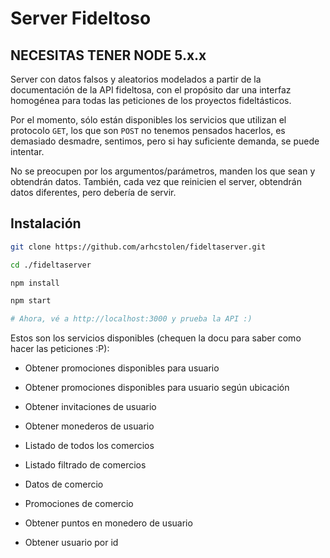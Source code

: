 # Server Fideltoso

## NECESITAS TENER NODE 5.x.x

Server con datos falsos y aleatorios modelados a partir de la documentación de la API fideltosa, con el propósito dar una interfaz homogénea para todas las peticiones de los proyectos fideltásticos.

Por el momento, sólo están disponibles los servicios que utilizan el protocolo ```GET```, los que son ```POST``` no tenemos pensados  hacerlos, es demasiado desmadre, sentimos, pero si hay suficiente demanda, se puede intentar.

No se preocupen por los argumentos/parámetros, manden los que sean y obtendrán datos. También, cada vez que reinicien el server, obtendrán datos diferentes, pero debería de servir.

## Instalación

```bash
git clone https://github.com/arhcstolen/fideltaserver.git

cd ./fideltaserver

npm install

npm start

# Ahora, vé a http://localhost:3000 y prueba la API :)
```

Estos son los servicios disponibles (chequen la docu para saber como hacer las peticiones :P):

- Obtener promociones disponibles para usuario

- Obtener promociones disponibles para usuario según ubicación

- Obtener invitaciones de usuario

- Obtener monederos de usuario

- Listado de todos los comercios

- Listado filtrado de comercios

- Datos de comercio

- Promociones de comercio

- Obtener puntos en monedero de usuario

- Obtener usuario por id
